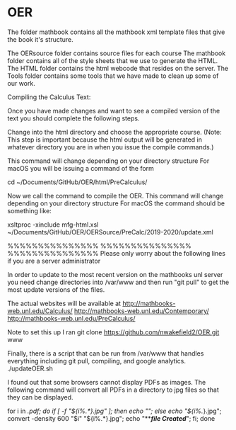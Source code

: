 # OER

The folder mathbook contains all the mathbook xml template files that give the book it's structure.

The OERsource folder contains source files for each course
The mathbook folder contains all of the style sheets that we use to generate the HTML.  
The HTML folder contains the html webcode that resides on the server.
The Tools folder contains some tools that we have made to clean up some of our work.




Compiling the Calculus Text:

Once you have made changes and want to see a compiled version of the text you should complete the following steps.

Change into the html directory and choose the appropriate course. 
(Note:  This step is important because the html output will be generated in whatever directory you are in when 
you issue the compile commands.)

This command will change depending on your directory structure 
For macOS you will be issuing a command of the form

cd ~/Documents/GitHub/OER/html/PreCalculus/

Now we call the command to compile the OER.  This command will change depending on your directory structure 
For macOS the command should be something like:

xsltproc -xinclude mfg-html.xsl ~/Documents/GitHub/OER/OERSource/PreCalc/2019-2020/update.xml 

%%%%%%%%%%%%%%%
%%%%%%%%%%%%%%%
%%%%%%%%%%%%%%%
Please only worry about the following lines if you are a server administrator

In order to update to the most recent version on the mathbooks unl server you need change directories into /var/www and then run "git pull" to get the most update versions of the files.

The actual websites will be available at 
http://mathbooks-web.unl.edu/Calculus/
http://mathbooks-web.unl.edu/Contemporary/
http://mathbooks-web.unl.edu/PreCalculus/


Note to set this up I ran
git clone https://github.com/nwakefield2/OER.git www

Finally, there is a script that can be run from /var/www that handles everything including git pull, compiling, and google analytics.
./updateOER.sh


I found out that some browsers cannot display PDFs as images.  The following command will convert all PDFs in a directory to jpg files so that they can be displayed.

for i in *.pdf; do if [ -f "${i%.*}.jpg" ]; then echo ""; else echo "${i%.*}.jpg";  convert -density 600  "$i" "${i%.*}.jpg"; echo "*************file Created***********"; fi; done

